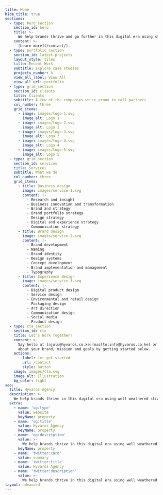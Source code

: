 ```yaml
---
title: Home
hide_title: true
sections:
  - type: hero_section
    section_id: hero
    title: >-
      We help brands thrive and go further in this digital era using strategies born from years of experience in tech and writing.
    content: >-
      [Learn more](/contact/).
  - type: portfolio_section
    section_id: latest-projects
    layout_style: tiles
    title: Recent Work
    subtitle: Explore case studies
    projects_number: 6
    view_all_label: View All
    view_all_url: portfolio
  - type: grid_section
    section_id: clients
    title: Clients
    subtitle: A few of the companies we're proud to call partners
    col_number: three
    grid_items:
      - image: images/logo-1.svg
        image_alt: Logo 1
      - image: images/logo-2.svg
        image_alt: Logo 2
      - image: images/logo-3.svg
        image_alt: Logo 3
      - image: images/logo-4.svg
        image_alt: Logo 4
      - image: images/logo-5.svg
        image_alt: Logo 5
  - type: grid_section
    section_id: services
    title: Services
    subtitle: What we do
    col_number: three
    grid_items:
      - title: Business design
        image: images/service-1.svg
        content: |-
          - Research and insight
          - Business innovation and transformation
          - Brand and strategy
          - Brand portfolio strategy
          - Design strategy
          - Digital and experience strategy
          - Communication strategy
      - title: Brand design
        image: images/service-2.svg
        content: |-
          - Brand development
          - Naming
          - Brand identity
          - Design systems
          - Concept development
          - Brand implementation and management
          - Typography
      - title: Experience design
        image: images/service-3.svg
        content: |-
          - Digital product design
          - Service design
          - Environmental and retail design
          - Packaging design
          - Art direction
          - Communication design
          - Social media
          - Product design
  - type: cta_section
    section_id: cta
    title: Let’s Work Together!
    content: >-
      Say hello at [ajulu@hyvaros.co.ke](mailto:info@hyvaros.co.ke) or tell us more
      about your brand, mission and goals by getting started below.
    actions:
      - label: Let get started
        url: /contact
        style: button
    image: images/cta.svg
    image_alt: Illustration
    bg_color: light
seo:
  title: Hyvaros Agency
  description: >-
    We help brands thrive in this digital era using well weathered strategies.
  extra:
    - name: 'og:type'
      value: website
      keyName: property
    - name: 'og:title'
      value: Hyvaros Agency
      keyName: property
    - name: 'og:description'
      value: >-
        We help brands thrive in this digital era using well weathered strategies.
      keyName: property
    - name: 'twitter:card'
      value: summary
    - name: 'twitter:title'
      value: Hyvaros Agency
    - name: 'twitter:description'
      value: >-
        We help brands thrive in this digital era using well weathered strategies.
layout: advanced
---
```

